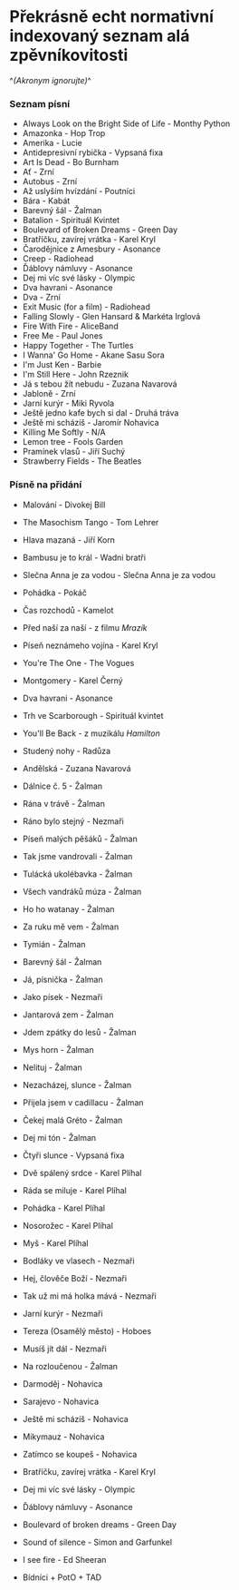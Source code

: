 # Překrásně echt normativní indexovaný seznam alá zpěvníkovitosti 
^*(Akronym ignorujte)*^

### Seznam písní

- Always Look on the Bright Side of Life - Monthy Python
- Amazonka - Hop Trop
- Amerika - Lucie
- Antidepresivní rybička - Vypsaná fixa
- Art Is Dead - Bo Burnham
- Ať - Zrní
- Autobus - Zrní
- Až uslyším hvízdání - Poutníci
- Bára - Kabát
- Barevný šál - Žalman
- Batalion - Spirituál Kvintet
- Boulevard of Broken Dreams - Green Day
- Bratříčku, zavírej vrátka - Karel Kryl
- Čarodějnice z Amesbury - Asonance
- Creep - Radiohead
- Ďáblovy námluvy - Asonance
- Dej mi víc své lásky - Olympic
- Dva havrani - Asonance
- Dva - Zrní
- Exit Music (for a film) - Radiohead
- Falling Slowly - Glen Hansard & Markéta Irglová
- Fire With Fire - AliceBand
- Free Me - Paul Jones
- Happy Together - The Turtles
- I Wanna' Go Home - Akane Sasu Sora
- I'm Just Ken - Barbie
- I'm Still Here - John Rzeznik
- Já s tebou žít nebudu - Zuzana Navarová
- Jabloně - Zrní
- Jarní kurýr - Miki Ryvola
- Ještě jedno kafe bych si dal - Druhá tráva
- Ještě mi scházíš - Jaromír Nohavica
- Killing Me Softly - N/A
- Lemon tree - Fools Garden
- Pramínek vlasů - Jiří Suchý
- Strawberry Fields - The Beatles

### Písně na přidání
- Malování - Divokej Bill
- The Masochism Tango - Tom Lehrer
- Hlava mazaná - Jiří Korn
- Bambusu je to král - Wadni bratři
- Slečna Anna je za vodou - Slečna Anna je za vodou
- Pohádka - Pokáč
- Čas rozchodů - Kamelot
- Před naší za naší - z filmu *Mrazík*
- Píseň neznámeho vojína - Karel Kryl
- You're The One - The Vogues
- Montgomery - Karel Černý
- Dva havrani - Asonance
- Trh ve Scarborough - Spirituál kvintet
- You'll Be Back - z muzikálu *Hamilton*
- Studený nohy - Radůza
- Andělská - Zuzana Navarová
- Dálnice č. 5 - Žalman
- Rána v trávě - Žalman
- Ráno bylo stejný - Nezmaři
- Píseň malých pěšáků - Žalman
- Tak jsme vandrovali - Žalman
- Tulácká ukolébavka - Žalman
- Všech vandráků múza - Žalman
- Ho ho watanay - Žalman
- Za ruku mě vem - Žalman
- Tymián - Žalman
- Barevný šál - Žalman
- Já, písnička - Žalman
- Jako písek - Nezmaři
- Jantarová zem - Žalman
- Jdem zpátky do lesů - Žalman
- Mys horn - Žalman
- Nelituj - Žalman
- Nezacházej, slunce - Žalman
- Přijela jsem v cadillacu - Žalman
- Čekej malá Gréto - Žalman
- Dej mi tón - Žalman
- Čtyři slunce - Vypsaná fixa
- Dvě spálený srdce - Karel Plíhal
- Ráda se miluje - Karel Plíhal
- Pohádka - Karel Plíhal
- Nosorožec - Karel Plíhal
- Myš - Karel Plíhal
- Bodláky ve vlasech - Nezmaři
- Hej, člověče Boží - Nezmaři
- Tak už mi má holka mává - Nezmaři
- Jarní kurýr - Nezmaři
- Tereza (Osamělý město) - Hoboes
- Musíš jít dál - Nezmaři
- Na rozloučenou - Žalman
- Darmoděj - Nohavica
- Sarajevo - Nohavica
- Ještě mi scházíš - Nohavica
- Mikymauz - Nohavica
- Zatímco se koupeš - Nohavica
- Bratříčku, zavírej vrátka - Karel Kryl
- Dej mi víc své lásky - Olympic
- Ďáblovy námluvy - Asonance
- Boulevard of broken dreams - Green Day
- Sound of silence - Simon and Garfunkel
- I see fire - Ed Sheeran


- Bídníci + PotO + TAD
